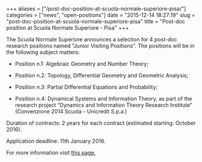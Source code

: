 +++
aliases = ["/post-doc-position-at-scuola-normale-superiore-pisa/"]
categories = ["news", "open-positions"]
date = "2015-12-14 18:27:19"
slug = "post-doc-position-at-scuola-normale-superiore-pisa"
title = "Post-doc position at Scuola Normale Superiore - Pisa"
+++



The Scuola Normale Superiore announces a selection for 4 post-doc
research positions named “Junior Visiting Positions”. The positions will
be in the following subject matters:

- Position n.1: Algebraic Geometry and Number Theory;

- Position n.2: Topology, Differential Geometry and Geometric Analysis;

- Position n.3: Partial Differential Equations and Probability;

- Position n.4: Dynamical Systems and Information Theory, as part of
the research project “Dynamics and Information Theory Research
Institute” (Convenzione 2014 Scuola - Unicredit S.p.a.)

Duration of contracts: 2 years for each contract (estimated starting:
October 2016).

Application deadline: 11th January 2016.

For more information visit [this
page.](http://www.sns.it/bando/assegni-di-ricerca-denominati-%E2%80%9Cjunior-visiting-position%E2%80%9D-quattro-giovani-studiosi-lo-svolgimento-di-attivit%C3%A0-di-ricerca-nel)


